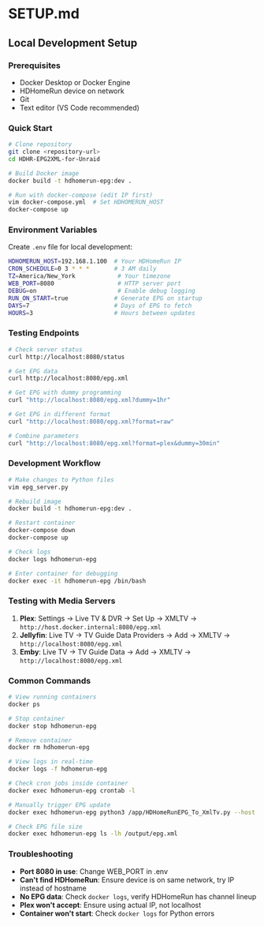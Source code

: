 # SETUP.md

## Local Development Setup

### Prerequisites
- Docker Desktop or Docker Engine
- HDHomeRun device on network
- Git
- Text editor (VS Code recommended)

### Quick Start
```bash
# Clone repository
git clone <repository-url>
cd HDHR-EPG2XML-for-Unraid

# Build Docker image
docker build -t hdhomerun-epg:dev .

# Run with docker-compose (edit IP first)
vim docker-compose.yml  # Set HDHOMERUN_HOST
docker-compose up
```

### Environment Variables
Create `.env` file for local development:
```bash
HDHOMERUN_HOST=192.168.1.100  # Your HDHomeRun IP
CRON_SCHEDULE=0 3 * * *       # 3 AM daily
TZ=America/New_York            # Your timezone
WEB_PORT=8080                  # HTTP server port
DEBUG=on                       # Enable debug logging
RUN_ON_START=true             # Generate EPG on startup
DAYS=7                        # Days of EPG to fetch
HOURS=3                       # Hours between updates
```

### Testing Endpoints
```bash
# Check server status
curl http://localhost:8080/status

# Get EPG data
curl http://localhost:8080/epg.xml

# Get EPG with dummy programming
curl "http://localhost:8080/epg.xml?dummy=1hr"

# Get EPG in different format
curl "http://localhost:8080/epg.xml?format=raw"

# Combine parameters
curl "http://localhost:8080/epg.xml?format=plex&dummy=30min"
```

### Development Workflow
```bash
# Make changes to Python files
vim epg_server.py

# Rebuild image
docker build -t hdhomerun-epg:dev .

# Restart container
docker-compose down
docker-compose up

# Check logs
docker logs hdhomerun-epg

# Enter container for debugging
docker exec -it hdhomerun-epg /bin/bash
```

### Testing with Media Servers
1. **Plex**: Settings → Live TV & DVR → Set Up → XMLTV → `http://host.docker.internal:8080/epg.xml`
2. **Jellyfin**: Live TV → TV Guide Data Providers → Add → XMLTV → `http://localhost:8080/epg.xml`
3. **Emby**: Live TV → TV Guide Data → Add → XMLTV → `http://localhost:8080/epg.xml`

### Common Commands
```bash
# View running containers
docker ps

# Stop container
docker stop hdhomerun-epg

# Remove container
docker rm hdhomerun-epg

# View logs in real-time
docker logs -f hdhomerun-epg

# Check cron jobs inside container
docker exec hdhomerun-epg crontab -l

# Manually trigger EPG update
docker exec hdhomerun-epg python3 /app/HDHomeRunEPG_To_XmlTv.py --host <IP>

# Check EPG file size
docker exec hdhomerun-epg ls -lh /output/epg.xml
```

### Troubleshooting
- **Port 8080 in use**: Change WEB_PORT in .env
- **Can't find HDHomeRun**: Ensure device is on same network, try IP instead of hostname
- **No EPG data**: Check `docker logs`, verify HDHomeRun has channel lineup
- **Plex won't accept**: Ensure using actual IP, not localhost
- **Container won't start**: Check `docker logs` for Python errors